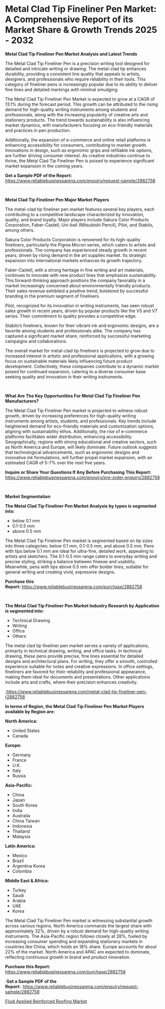 <p><h1>Metal Clad Tip Fineliner Pen Market: A Comprehensive Report of its Market Share & Growth Trends 2025 - 2032</h1></p><p><strong>Metal Clad Tip Fineliner Pen Market Analysis and Latest Trends</strong></p>
<p><p>The Metal Clad Tip Fineliner Pen is a precision writing tool designed for detailed and intricate writing or drawing. The metal-clad tip enhances durability, providing a consistent line quality that appeals to artists, designers, and professionals who require reliability in their tools. This category of fineliner pens is increasingly popular due to its ability to deliver fine lines and detailed markings with minimal smudging.</p><p>The Metal Clad Tip Fineliner Pen Market is expected to grow at a CAGR of 13.1% during the forecast period. This growth can be attributed to the rising demand for high-quality writing instruments among students and professionals, along with the increasing popularity of creative arts and stationery products. The trend towards sustainability is also influencing market dynamics, with manufacturers focusing on eco-friendly materials and practices in pen production.</p><p>Additionally, the expansion of e-commerce and online retail platforms is enhancing accessibility for consumers, contributing to market growth. Innovations in design, such as ergonomic grips and refillable ink options, are further driving consumer interest. As creative industries continue to thrive, the Metal Clad Tip Fineliner Pen is poised to experience significant market expansion in the coming years.</p></p>
<p><strong>Get a Sample PDF of the Report:&nbsp;</strong> <a href="https://www.reliablebusinessarena.com/enquiry/request-sample/2882758?utm_campaign=3200&utm_medium=2&utm_source=Github&utm_content=ia&utm_term=13032025&utm_id=metal-clad-tip-fineliner-pen">https://www.reliablebusinessarena.com/enquiry/request-sample/2882758</a></p>
<p>&nbsp;</p>
<p><strong>Metal Clad Tip Fineliner Pen Major Market Players</strong></p>
<p><p>The metal-clad tip fineliner pen market features several key players, each contributing to a competitive landscape characterized by innovation, quality, and brand loyalty. Major players include Sakura Color Products Corporation, Faber-Castell, Uni-ball (Mitsubishi Pencil), Pilot, and Stabilo, among others. </p><p>Sakura Color Products Corporation is renowned for its high-quality fineliners, particularly the Pigma Micron series, which caters to artists and professionals. The company has experienced steady growth in recent years, driven by rising demand in the art supplies market. Its strategic expansion into international markets enhances its growth trajectory.</p><p>Faber-Castell, with a strong heritage in fine writing and art materials, continues to innovate with new product lines that emphasize sustainability. This forward-thinking approach positions the company favorably in a market increasingly concerned about environmentally friendly products. Their sales revenue exhibited a positive trend, bolstered by successful branding in the premium segment of fineliners.</p><p>Pilot, recognized for its innovation in writing instruments, has seen robust sales growth in recent years, driven by popular products like the V5 and V7 series. Their commitment to quality provides a competitive edge.</p><p>Stabilo’s fineliners, known for their vibrant ink and ergonomic designs, are a favorite among students and professionals alike. The company has captured a significant market share, reinforced by successful marketing campaigns and collaborations.</p><p>The overall market for metal-clad tip fineliners is projected to grow due to increased interest in artistic and professional applications, with a growing focus on sustainable materials likely influencing future product development. Collectively, these companies contribute to a dynamic market poised for continued expansion, catering to a diverse consumer base seeking quality and innovation in their writing instruments.</p></p>
<p>&nbsp;</p>
<p><strong>What Are The Key Opportunities For Metal Clad Tip Fineliner Pen Manufacturers?</strong></p>
<p><p>The Metal Clad Tip Fineliner Pen market is projected to witness robust growth, driven by increasing preferences for high-quality writing instruments among artists, students, and professionals. Key trends include heightened demand for eco-friendly materials and customization options, aligning with sustainability ethos. Additionally, the rise of e-commerce platforms facilitates wider distribution, enhancing accessibility. Geographically, regions with strong educational and creative sectors, such as North America and Europe, will likely dominate. Future outlook suggests that technological advancements, such as ergonomic designs and innovative ink formulations, will further propel market expansion, with an estimated CAGR of 5-7% over the next five years.</p></p>
<p><strong>Inquire or Share Your Questions If Any Before Purchasing This Report:</strong> <a href="https://www.reliablebusinessarena.com/enquiry/pre-order-enquiry/2882758?utm_campaign=3200&utm_medium=2&utm_source=Github&utm_content=ia&utm_term=13032025&utm_id=metal-clad-tip-fineliner-pen">https://www.reliablebusinessarena.com/enquiry/pre-order-enquiry/2882758</a></p>
<p>&nbsp;</p>
<p><strong>Market Segmentation</strong></p>
<p><strong>The Metal Clad Tip Fineliner Pen Market Analysis by types is segmented into:</strong></p>
<p><ul><li>below 0.1 mm</li><li>0.1-0.5 mm</li><li>above 0.5 mm</li></ul></p>
<p><p>The Metal Clad Tip Fineliner Pen market is segmented based on tip sizes into three categories: below 0.1 mm, 0.1-0.5 mm, and above 0.5 mm. Pens with tips below 0.1 mm are ideal for ultra-fine, detailed work, appealing to artists and sketchers. The 0.1-0.5 mm range caters to everyday writing and precise styling, striking a balance between finesse and usability. Meanwhile, pens with tips above 0.5 mm offer bolder lines, suitable for general writing and creating vivid, expressive designs.</p></p>
<p><strong>Purchase this Report:&nbsp;</strong><a href="https://www.reliablebusinessarena.com/purchase/2882758?utm_campaign=3200&utm_medium=2&utm_source=Github&utm_content=ia&utm_term=13032025&utm_id=metal-clad-tip-fineliner-pen">https://www.reliablebusinessarena.com/purchase/2882758</a></p>
<p>&nbsp;</p>
<p><strong>The Metal Clad Tip Fineliner Pen Market Industry Research by Application is segmented into:</strong></p>
<p><ul><li>Technical Drawing</li><li>Writing</li><li>Office</li><li>Others</li></ul></p>
<p><p>The metal clad tip fineliner pen market serves a variety of applications, primarily in technical drawing, writing, and office tasks. In technical drawing, these pens provide precise, fine lines essential for detailed designs and architectural plans. For writing, they offer a smooth, controlled experience suitable for notes and creative expressions. In office settings, fineliners are favored for their reliability and professional appearance, making them ideal for documents and presentations. Other applications include arts and crafts, where their precision enhances creativity.</p></p>
<p><a href="https://www.reliablebusinessarena.com/metal-clad-tip-fineliner-pen-r2882758?utm_campaign=3200&utm_medium=2&utm_source=Github&utm_content=ia&utm_term=13032025&utm_id=metal-clad-tip-fineliner-pen">&nbsp;https://www.reliablebusinessarena.com/metal-clad-tip-fineliner-pen-r2882758</a></p>
<p><strong>In terms of Region, the Metal Clad Tip Fineliner Pen Market Players available by Region are:</strong></p>
<p>
    <p> <strong> North America: </strong>
        <ul>
            <li>United States</li>
            <li>Canada</li>
        </ul>
        </p> 
    <p> <strong> Europe: </strong>
        <ul>
            <li>Germany</li>
            <li>France</li>
            <li>U.K.</li>
            <li>Italy</li>
            <li>Russia</li>
        </ul>
        </p> 
    <p> <strong> Asia-Pacific: </strong>
        <ul>
            <li>China</li>
            <li>Japan</li>
            <li>South Korea</li>
            <li>India</li>
            <li>Australia</li>
            <li>China Taiwan</li>
            <li>Indonesia</li>
            <li>Thailand</li>
            <li>Malaysia</li>
        </ul>
        </p> 
    <p> <strong> Latin America: </strong>
        <ul>
            <li>Mexico</li>
            <li>Brazil</li>
            <li>Argentina Korea</li>
            <li>Colombia</li>
        </ul>
        </p> 
    <p> <strong> Middle East & Africa: </strong>
        <ul>
            <li>Turkey</li>
            <li>Saudi</li>
            <li>Arabia</li>
            <li>UAE</li>
            <li>Korea</li>
        </ul>
    </p>
    </p>
<p><p>The Metal Clad Tip Fineliner Pen market is witnessing substantial growth across various regions. North America commands the largest share with approximately 32%, driven by a robust demand for high-quality writing instruments. The Asia-Pacific region follows closely at 28%, fueled by increasing consumer spending and expanding stationery markets in countries like China, which holds an 18% share. Europe accounts for about 22% of the market. North America and APAC are expected to dominate, reflecting continuous growth in brand and product innovation.</p></p>
<p><strong>Purchase this Report: </strong><a href="https://www.reliablebusinessarena.com/purchase/2882758?utm_campaign=3200&utm_medium=2&utm_source=Github&utm_content=ia&utm_term=13032025&utm_id=metal-clad-tip-fineliner-pen">https://www.reliablebusinessarena.com/purchase/2882758</a></p>
<p>&nbsp;<strong>Get a Sample PDF of the Report:&nbsp;&nbsp;</strong><a href="https://www.reliablebusinessarena.com/enquiry/request-sample/2882758?utm_campaign=3200&utm_medium=2&utm_source=Github&utm_content=ia&utm_term=13032025&utm_id=metal-clad-tip-fineliner-pen">https://www.reliablebusinessarena.com/enquiry/request-sample/2882758</a></p>
<p><strong></strong></p>
<p><p><a href="https://github.com/stickkinkel/Market-Research-Report-List-1/blob/main/fluid-applied-reinforced-roofing-market.md?utm_campaign=3200&utm_medium=2&utm_source=Github&utm_content=ia&utm_term=13032025&utm_id=metal-clad-tip-fineliner-pen">Fluid Applied Reinforced Roofing Market</a></p></p>
